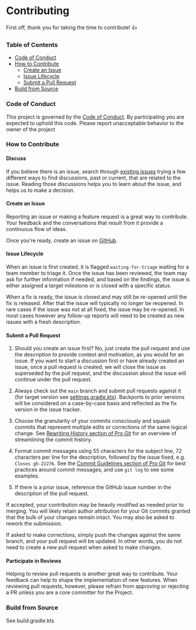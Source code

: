 # Contributing

First off, thank you for taking the time to contribute! :+1:

### Table of Contents

* [Code of Conduct](#code-of-conduct)
* [How to Contribute](#how-to-contribute)
    * [Create an Issue](#create-an-issue)
    * [Issue Lifecycle](#issue-lifecycle)
    * [Submit a Pull Request](#submit-a-pull-request)
* [Build from Source](#build-from-source)


### Code of Conduct

This project is governed by the [Code of Conduct](CODE_OF_CONDUCT.adoc).
By participating you are expected to uphold this code.
Please report unacceptable behavior to the owner of the project

### How to Contribute

#### Discuss

If you believe there is an issue, search through
[existing issues](https://github.com/martin-jamszolik/goodenough-jdbc/issues) trying a
few different ways to find discussions, past or current, that are related to the issue.
Reading those discussions helps you to learn about the issue, and helps us to make a
decision.


#### Create an Issue

Reporting an issue or making a feature request is a great way to contribute. Your feedback
and the conversations that result from it provide a continuous flow of ideas.

Once you're ready, create an issue on
[GitHub](https://github.com/martin-jamszolik/goodenough-jdbc/issues).

#### Issue Lifecycle

When an issue is first created, it is flagged `waiting-for-triage` waiting for a team
member to triage it. Once the issue has been reviewed, the team may ask for further
information if needed, and based on the findings, the issue is either assigned a target
milestone or is closed with a specific status.

When a fix is ready, the issue is closed and may still be re-opened until the fix is
released. After that the issue will typically no longer be reopened. In rare cases if the
issue was not at all fixed, the issue may be re-opened. In most cases however any
follow-up reports will need to be created as new issues with a fresh description.

#### Submit a Pull Request


1. Should you create an issue first? No, just create the pull request and use the
   description to provide context and motivation, as you would for an issue. If you want
   to start a discussion first or have already created an issue, once a pull request is
   created, we will close the issue as superseded by the pull request, and the discussion
   about the issue will continue under the pull request.

1. Always check out the `main` branch and submit pull requests against it
   (for target version see [settings.gradle.kts](settings.gradle.kts)).
   Backports to prior versions will be considered on a case-by-case basis and reflected as
   the fix version in the issue tracker.

1. Choose the granularity of your commits consciously and squash commits that represent
   multiple edits or corrections of the same logical change. See
   [Rewriting History section of Pro Git](https://git-scm.com/book/en/Git-Tools-Rewriting-History)
   for an overview of streamlining the commit history.

1. Format commit messages using 55 characters for the subject line, 72 characters per line
   for the description, followed by the issue fixed, e.g. `Closes gh-22276`. See the
   [Commit Guidelines section of Pro Git](https://git-scm.com/book/en/Distributed-Git-Contributing-to-a-Project#Commit-Guidelines)
   for best practices around commit messages, and use `git log` to see some examples.

1. If there is a prior issue, reference the GitHub issue number in the description of the
   pull request.

If accepted, your contribution may be heavily modified as needed prior to merging.
You will likely retain author attribution for your Git commits granted that the bulk of
your changes remain intact. You may also be asked to rework the submission.

If asked to make corrections, simply push the changes against the same branch, and your
pull request will be updated. In other words, you do not need to create a new pull request
when asked to make changes.

#### Participate in Reviews

Helping to review pull requests is another great way to contribute. Your feedback
can help to shape the implementation of new features. When reviewing pull requests,
however, please refrain from approving or rejecting a PR unless you are a core
committer for the Project.

### Build from Source

See build.gradle.kts
